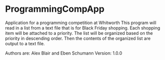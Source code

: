 # ProgrammingCompApp
Application for a programming competition at Whitworth
This program will read in a list from a text file that is for Black Friday shopping. 
Each shopping item will be attached to a priority.
The list will be organized based on the priority in descending order.
Then the contents of the organized list are output to a text file. 


Authors are: Alex Blair and Eben Schumann
Version: 1.0.0
